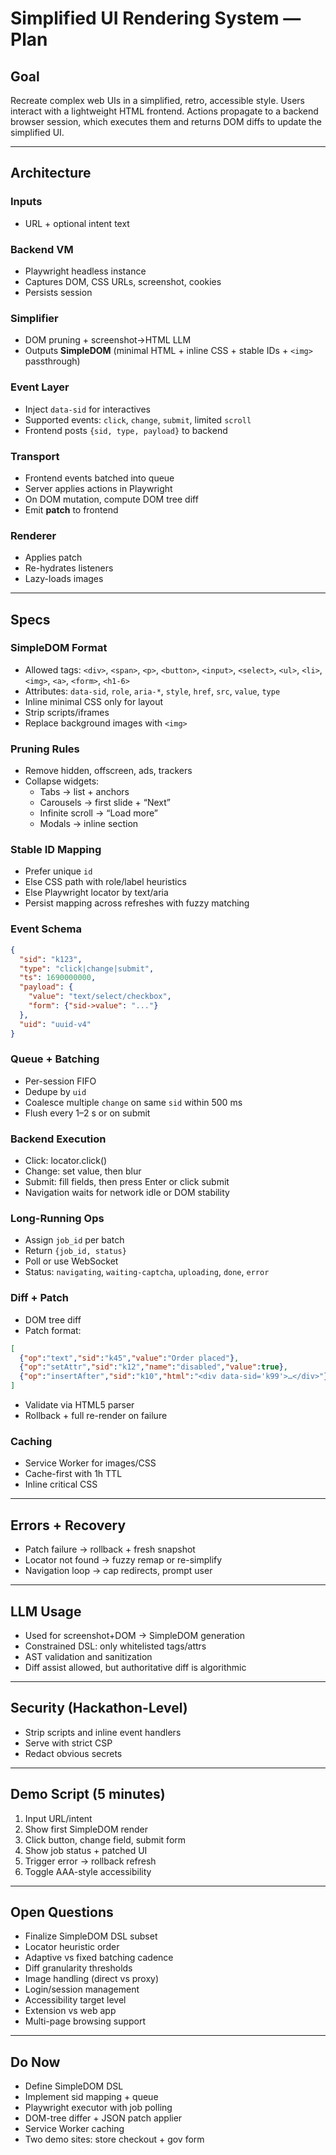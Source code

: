 # Simplified UI Rendering System — Plan

## Goal
Recreate complex web UIs in a simplified, retro, accessible style. Users interact with a lightweight HTML frontend. Actions propagate to a backend browser session, which executes them and returns DOM diffs to update the simplified UI.

---

## Architecture

### Inputs
- URL + optional intent text

### Backend VM
- Playwright headless instance
- Captures DOM, CSS URLs, screenshot, cookies
- Persists session

### Simplifier
- DOM pruning + screenshot→HTML LLM
- Outputs **SimpleDOM** (minimal HTML + inline CSS + stable IDs + `<img>` passthrough)

### Event Layer
- Inject `data-sid` for interactives
- Supported events: `click`, `change`, `submit`, limited `scroll`
- Frontend posts `{sid, type, payload}` to backend

### Transport
- Frontend events batched into queue
- Server applies actions in Playwright
- On DOM mutation, compute DOM tree diff
- Emit **patch** to frontend

### Renderer
- Applies patch
- Re-hydrates listeners
- Lazy-loads images

---

## Specs

### SimpleDOM Format
- Allowed tags: `<div>`, `<span>`, `<p>`, `<button>`, `<input>`, `<select>`, `<ul>`, `<li>`, `<img>`, `<a>`, `<form>`, `<h1-6>`
- Attributes: `data-sid`, `role`, `aria-*`, `style`, `href`, `src`, `value`, `type`
- Inline minimal CSS only for layout
- Strip scripts/iframes
- Replace background images with `<img>`

### Pruning Rules
- Remove hidden, offscreen, ads, trackers
- Collapse widgets: 
  - Tabs → list + anchors
  - Carousels → first slide + “Next”
  - Infinite scroll → “Load more”
  - Modals → inline section

### Stable ID Mapping
- Prefer unique `id`
- Else CSS path with role/label heuristics
- Else Playwright locator by text/aria
- Persist mapping across refreshes with fuzzy matching

### Event Schema
```json
{
  "sid": "k123",
  "type": "click|change|submit",
  "ts": 1690000000,
  "payload": {
    "value": "text/select/checkbox",
    "form": {"sid->value": "..."}
  },
  "uid": "uuid-v4"
}
```

### Queue + Batching
- Per-session FIFO
- Dedupe by `uid`
- Coalesce multiple `change` on same `sid` within 500 ms
- Flush every 1–2 s or on submit

### Backend Execution
- Click: locator.click()
- Change: set value, then blur
- Submit: fill fields, then press Enter or click submit
- Navigation waits for network idle or DOM stability

### Long-Running Ops
- Assign `job_id` per batch
- Return `{job_id, status}`
- Poll or use WebSocket
- Status: `navigating`, `waiting-captcha`, `uploading`, `done`, `error`

### Diff + Patch
- DOM tree diff
- Patch format:
```json
[
  {"op":"text","sid":"k45","value":"Order placed"},
  {"op":"setAttr","sid":"k12","name":"disabled","value":true},
  {"op":"insertAfter","sid":"k10","html":"<div data-sid='k99'>…</div>"}
]
```
- Validate via HTML5 parser
- Rollback + full re-render on failure

### Caching
- Service Worker for images/CSS
- Cache-first with 1h TTL
- Inline critical CSS

---

## Errors + Recovery
- Patch failure → rollback + fresh snapshot
- Locator not found → fuzzy remap or re-simplify
- Navigation loop → cap redirects, prompt user

---

## LLM Usage
- Used for screenshot+DOM → SimpleDOM generation
- Constrained DSL: only whitelisted tags/attrs
- AST validation and sanitization
- Diff assist allowed, but authoritative diff is algorithmic

---

## Security (Hackathon-Level)
- Strip scripts and inline event handlers
- Serve with strict CSP
- Redact obvious secrets

---

## Demo Script (5 minutes)
1. Input URL/intent
2. Show first SimpleDOM render
3. Click button, change field, submit form
4. Show job status + patched UI
5. Trigger error → rollback refresh
6. Toggle AAA-style accessibility

---

## Open Questions
- Finalize SimpleDOM DSL subset
- Locator heuristic order
- Adaptive vs fixed batching cadence
- Diff granularity thresholds
- Image handling (direct vs proxy)
- Login/session management
- Accessibility target level
- Extension vs web app
- Multi-page browsing support

---

## Do Now
- Define SimpleDOM DSL
- Implement sid mapping + queue
- Playwright executor with job polling
- DOM-tree differ + JSON patch applier
- Service Worker caching
- Two demo sites: store checkout + gov form
